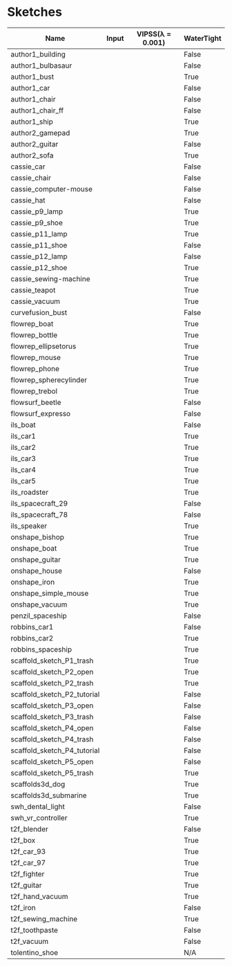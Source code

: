 # Sketches


<script type="module" src="https://ajax.googleapis.com/ajax/libs/model-viewer/3.4.0/model-viewer.min.js"
></script>

<style>
model-viewer {
  width: 300px;
  height: 250px;
  background-color: #ffffff;
}
</style>




Name | Input |    VIPSS(λ = 0.001)  | WaterTight
------------- | ------------- | ------------- | ---------|
author1_building | <model-viewer camera-controls touch-action="pan-y" src="models/sketch-glb/author1_building.glb" ar alt="A 3D transparency test" style="background-color: unset;"></model-viewer> | <model-viewer camera-controls touch-action="pan-y" src="models/sketch-vipss-lambda-0001/author1_building_sketch_proxy.glb" ar alt="A 3D transparency test" style="background-color: black;"></model-viewer> | False
author1_bulbasaur | <model-viewer camera-controls touch-action="pan-y" src="models/sketch-glb/author1_bulbasaur.glb" ar alt="A 3D transparency test" style="background-color: unset;"></model-viewer> | <model-viewer camera-controls touch-action="pan-y" src="models/sketch-vipss-lambda-0001/author1_bulbasaur_sketch_proxy.glb" ar alt="A 3D transparency test" style="background-color: black;"></model-viewer> | False
author1_bust | <model-viewer camera-controls touch-action="pan-y" src="models/sketch-glb/author1_bust.glb" ar alt="A 3D transparency test" style="background-color: unset;"></model-viewer> | <model-viewer camera-controls touch-action="pan-y" src="models/sketch-vipss-lambda-0001/author1_bust_sketch_proxy.glb" ar alt="A 3D transparency test" style="background-color: black;"></model-viewer> | True
author1_car | <model-viewer camera-controls touch-action="pan-y" src="models/sketch-glb/author1_car.glb" ar alt="A 3D transparency test" style="background-color: unset;"></model-viewer> | <model-viewer camera-controls touch-action="pan-y" src="models/sketch-vipss-lambda-0001/author1_car_sketch_proxy.glb" ar alt="A 3D transparency test" style="background-color: black;"></model-viewer> | False
author1_chair | <model-viewer camera-controls touch-action="pan-y" src="models/sketch-glb/author1_chair.glb" ar alt="A 3D transparency test" style="background-color: unset;"></model-viewer> | <model-viewer camera-controls touch-action="pan-y" src="models/sketch-vipss-lambda-0001/author1_chair_sketch_proxy.glb" ar alt="A 3D transparency test" style="background-color: black;"></model-viewer> | False
author1_chair\_ff | <model-viewer camera-controls touch-action="pan-y" src="models/sketch-glb/author1_chair_ff.glb" ar alt="A 3D transparency test" style="background-color: unset;"></model-viewer> | <model-viewer camera-controls touch-action="pan-y" src="models/sketch-vipss-lambda-0001/author1_chair_ff_sketch_proxy.glb" ar alt="A 3D transparency test" style="background-color: black;"></model-viewer> | False
author1_ship | <model-viewer camera-controls touch-action="pan-y" src="models/sketch-glb/author1_ship.glb" ar alt="A 3D transparency test" style="background-color: unset;"></model-viewer> | <model-viewer camera-controls touch-action="pan-y" src="models/sketch-vipss-lambda-0001/author1_ship_sketch_proxy.glb" ar alt="A 3D transparency test" style="background-color: black;"></model-viewer> | True
author2_gamepad | <model-viewer camera-controls touch-action="pan-y" src="models/sketch-glb/author2_gamepad.glb" ar alt="A 3D transparency test" style="background-color: unset;"></model-viewer> | <model-viewer camera-controls touch-action="pan-y" src="models/sketch-vipss-lambda-0001/author2_gamepad_sketch_proxy.glb" ar alt="A 3D transparency test" style="background-color: black;"></model-viewer> | True
author2_guitar | <model-viewer camera-controls touch-action="pan-y" src="models/sketch-glb/author2_guitar.glb" ar alt="A 3D transparency test" style="background-color: unset;"></model-viewer> | <model-viewer camera-controls touch-action="pan-y" src="models/sketch-vipss-lambda-0001/author2_guitar_sketch_proxy.glb" ar alt="A 3D transparency test" style="background-color: black;"></model-viewer> | False
author2_sofa | <model-viewer camera-controls touch-action="pan-y" src="models/sketch-glb/author2_sofa.glb" ar alt="A 3D transparency test" style="background-color: unset;"></model-viewer> | <model-viewer camera-controls touch-action="pan-y" src="models/sketch-vipss-lambda-0001/author2_sofa_sketch_proxy.glb" ar alt="A 3D transparency test" style="background-color: black;"></model-viewer> | True
cassie_car | <model-viewer camera-controls touch-action="pan-y" src="models/sketch-glb/cassie_car.glb" ar alt="A 3D transparency test" style="background-color: unset;"></model-viewer> | <model-viewer camera-controls touch-action="pan-y" src="models/sketch-vipss-lambda-0001/cassie_car_sketch_proxy.glb" ar alt="A 3D transparency test" style="background-color: black;"></model-viewer> | False
cassie_chair | <model-viewer camera-controls touch-action="pan-y" src="models/sketch-glb/cassie_chair.glb" ar alt="A 3D transparency test" style="background-color: unset;"></model-viewer> | <model-viewer camera-controls touch-action="pan-y" src="models/sketch-vipss-lambda-0001/cassie_chair_sketch_proxy.glb" ar alt="A 3D transparency test" style="background-color: black;"></model-viewer> | False
cassie_computer-mouse | <model-viewer camera-controls touch-action="pan-y" src="models/sketch-glb/cassie_computer-mouse.glb" ar alt="A 3D transparency test" style="background-color: unset;"></model-viewer> | <model-viewer camera-controls touch-action="pan-y" src="models/sketch-vipss-lambda-0001/cassie_computer-mouse_sketch_proxy.glb" ar alt="A 3D transparency test" style="background-color: black;"></model-viewer> | False
cassie_hat | <model-viewer camera-controls touch-action="pan-y" src="models/sketch-glb/cassie_hat.glb" ar alt="A 3D transparency test" style="background-color: unset;"></model-viewer> | <model-viewer camera-controls touch-action="pan-y" src="models/sketch-vipss-lambda-0001/cassie_hat_sketch_proxy.glb" ar alt="A 3D transparency test" style="background-color: black;"></model-viewer> | False
cassie_p9\_lamp | <model-viewer camera-controls touch-action="pan-y" src="models/sketch-glb/cassie_p9_lamp.glb" ar alt="A 3D transparency test" style="background-color: unset;"></model-viewer> | <model-viewer camera-controls touch-action="pan-y" src="models/sketch-vipss-lambda-0001/cassie_p9_lamp_sketch_proxy.glb" ar alt="A 3D transparency test" style="background-color: black;"></model-viewer> | True
cassie_p9\_shoe | <model-viewer camera-controls touch-action="pan-y" src="models/sketch-glb/cassie_p9_shoe.glb" ar alt="A 3D transparency test" style="background-color: unset;"></model-viewer> | <model-viewer camera-controls touch-action="pan-y" src="models/sketch-vipss-lambda-0001/cassie_p9_shoe_sketch_proxy.glb" ar alt="A 3D transparency test" style="background-color: black;"></model-viewer> | True
cassie_p11\_lamp | <model-viewer camera-controls touch-action="pan-y" src="models/sketch-glb/cassie_p11_lamp.glb" ar alt="A 3D transparency test" style="background-color: unset;"></model-viewer> | <model-viewer camera-controls touch-action="pan-y" src="models/sketch-vipss-lambda-0001/cassie_p11_lamp_sketch_proxy.glb" ar alt="A 3D transparency test" style="background-color: black;"></model-viewer> | True
cassie_p11\_shoe | <model-viewer camera-controls touch-action="pan-y" src="models/sketch-glb/cassie_p11_shoe.glb" ar alt="A 3D transparency test" style="background-color: unset;"></model-viewer> | <model-viewer camera-controls touch-action="pan-y" src="models/sketch-vipss-lambda-0001/cassie_p11_shoe_sketch_proxy.glb" ar alt="A 3D transparency test" style="background-color: black;"></model-viewer> | False
cassie_p12\_lamp | <model-viewer camera-controls touch-action="pan-y" src="models/sketch-glb/cassie_p12_lamp.glb" ar alt="A 3D transparency test" style="background-color: unset;"></model-viewer> | <model-viewer camera-controls touch-action="pan-y" src="models/sketch-vipss-lambda-0001/cassie_p12_lamp_sketch_proxy.glb" ar alt="A 3D transparency test" style="background-color: black;"></model-viewer> | False
cassie_p12\_shoe | <model-viewer camera-controls touch-action="pan-y" src="models/sketch-glb/cassie_p12_shoe.glb" ar alt="A 3D transparency test" style="background-color: unset;"></model-viewer> | <model-viewer camera-controls touch-action="pan-y" src="models/sketch-vipss-lambda-0001/cassie_p12_shoe_sketch_proxy.glb" ar alt="A 3D transparency test" style="background-color: black;"></model-viewer> | True
cassie_sewing-machine | <model-viewer camera-controls touch-action="pan-y" src="models/sketch-glb/cassie_sewing-machine.glb" ar alt="A 3D transparency test" style="background-color: unset;"></model-viewer> | <model-viewer camera-controls touch-action="pan-y" src="models/sketch-vipss-lambda-0001/cassie_sewing-machine_sketch_proxy.glb" ar alt="A 3D transparency test" style="background-color: black;"></model-viewer> | True
cassie_teapot | <model-viewer camera-controls touch-action="pan-y" src="models/sketch-glb/cassie_teapot.glb" ar alt="A 3D transparency test" style="background-color: unset;"></model-viewer> | <model-viewer camera-controls touch-action="pan-y" src="models/sketch-vipss-lambda-0001/cassie_teapot_sketch_proxy.glb" ar alt="A 3D transparency test" style="background-color: black;"></model-viewer> | True
cassie_vacuum | <model-viewer camera-controls touch-action="pan-y" src="models/sketch-glb/cassie_vacuum.glb" ar alt="A 3D transparency test" style="background-color: unset;"></model-viewer> | <model-viewer camera-controls touch-action="pan-y" src="models/sketch-vipss-lambda-0001/cassie_vacuum_sketch_proxy.glb" ar alt="A 3D transparency test" style="background-color: black;"></model-viewer> | True
curvefusion_bust | <model-viewer camera-controls touch-action="pan-y" src="models/sketch-glb/curvefusion_bust.glb" ar alt="A 3D transparency test" style="background-color: unset;"></model-viewer> | <model-viewer camera-controls touch-action="pan-y" src="models/sketch-vipss-lambda-0001/curvefusion_bust_sketch_proxy.glb" ar alt="A 3D transparency test" style="background-color: black;"></model-viewer> | False
flowrep_boat | <model-viewer camera-controls touch-action="pan-y" src="models/sketch-glb/flowrep_boat.glb" ar alt="A 3D transparency test" style="background-color: unset;"></model-viewer> | <model-viewer camera-controls touch-action="pan-y" src="models/sketch-vipss-lambda-0001/flowrep_boat_sketch_proxy.glb" ar alt="A 3D transparency test" style="background-color: black;"></model-viewer> | True
flowrep_bottle | <model-viewer camera-controls touch-action="pan-y" src="models/sketch-glb/flowrep_bottle.glb" ar alt="A 3D transparency test" style="background-color: unset;"></model-viewer> | <model-viewer camera-controls touch-action="pan-y" src="models/sketch-vipss-lambda-0001/flowrep_bottle_sketch_proxy.glb" ar alt="A 3D transparency test" style="background-color: black;"></model-viewer> | True
flowrep_ellipsetorus | <model-viewer camera-controls touch-action="pan-y" src="models/sketch-glb/flowrep_ellipsetorus.glb" ar alt="A 3D transparency test" style="background-color: unset;"></model-viewer> | <model-viewer camera-controls touch-action="pan-y" src="models/sketch-vipss-lambda-0001/flowrep_ellipsetorus_sketch_proxy.glb" ar alt="A 3D transparency test" style="background-color: black;"></model-viewer> | True
flowrep_mouse | <model-viewer camera-controls touch-action="pan-y" src="models/sketch-glb/flowrep_mouse.glb" ar alt="A 3D transparency test" style="background-color: unset;"></model-viewer> | <model-viewer camera-controls touch-action="pan-y" src="models/sketch-vipss-lambda-0001/flowrep_mouse_sketch_proxy.glb" ar alt="A 3D transparency test" style="background-color: black;"></model-viewer> | True
flowrep_phone | <model-viewer camera-controls touch-action="pan-y" src="models/sketch-glb/flowrep_phone.glb" ar alt="A 3D transparency test" style="background-color: unset;"></model-viewer> | <model-viewer camera-controls touch-action="pan-y" src="models/sketch-vipss-lambda-0001/flowrep_phone_sketch_proxy.glb" ar alt="A 3D transparency test" style="background-color: black;"></model-viewer> | True
flowrep_spherecylinder | <model-viewer camera-controls touch-action="pan-y" src="models/sketch-glb/flowrep_spherecylinder.glb" ar alt="A 3D transparency test" style="background-color: unset;"></model-viewer> | <model-viewer camera-controls touch-action="pan-y" src="models/sketch-vipss-lambda-0001/flowrep_spherecylinder_sketch_proxy.glb" ar alt="A 3D transparency test" style="background-color: black;"></model-viewer> | True
flowrep_trebol | <model-viewer camera-controls touch-action="pan-y" src="models/sketch-glb/flowrep_trebol.glb" ar alt="A 3D transparency test" style="background-color: unset;"></model-viewer> | <model-viewer camera-controls touch-action="pan-y" src="models/sketch-vipss-lambda-0001/flowrep_trebol_sketch_proxy.glb" ar alt="A 3D transparency test" style="background-color: black;"></model-viewer> | True
flowsurf_beetle | <model-viewer camera-controls touch-action="pan-y" src="models/sketch-glb/flowsurf_beetle.glb" ar alt="A 3D transparency test" style="background-color: unset;"></model-viewer> | <model-viewer camera-controls touch-action="pan-y" src="models/sketch-vipss-lambda-0001/flowsurf_beetle_sketch_proxy.glb" ar alt="A 3D transparency test" style="background-color: black;"></model-viewer> | False
flowsurf_expresso | <model-viewer camera-controls touch-action="pan-y" src="models/sketch-glb/flowsurf_expresso.glb" ar alt="A 3D transparency test" style="background-color: unset;"></model-viewer> | <model-viewer camera-controls touch-action="pan-y" src="models/sketch-vipss-lambda-0001/flowsurf_expresso_sketch_proxy.glb" ar alt="A 3D transparency test" style="background-color: black;"></model-viewer> | False
ils_boat | <model-viewer camera-controls touch-action="pan-y" src="models/sketch-glb/ils_boat.glb" ar alt="A 3D transparency test" style="background-color: unset;"></model-viewer> | <model-viewer camera-controls touch-action="pan-y" src="models/sketch-vipss-lambda-0001/ils_boat_sketch_proxy.glb" ar alt="A 3D transparency test" style="background-color: black;"></model-viewer> | False
ils_car1 | <model-viewer camera-controls touch-action="pan-y" src="models/sketch-glb/ils_car1.glb" ar alt="A 3D transparency test" style="background-color: unset;"></model-viewer> | <model-viewer camera-controls touch-action="pan-y" src="models/sketch-vipss-lambda-0001/ils_car1_sketch_proxy.glb" ar alt="A 3D transparency test" style="background-color: black;"></model-viewer> | True
ils_car2 | <model-viewer camera-controls touch-action="pan-y" src="models/sketch-glb/ils_car2.glb" ar alt="A 3D transparency test" style="background-color: unset;"></model-viewer> | <model-viewer camera-controls touch-action="pan-y" src="models/sketch-vipss-lambda-0001/ils_car2_sketch_proxy.glb" ar alt="A 3D transparency test" style="background-color: black;"></model-viewer> | True
ils_car3 | <model-viewer camera-controls touch-action="pan-y" src="models/sketch-glb/ils_car3.glb" ar alt="A 3D transparency test" style="background-color: unset;"></model-viewer> | <model-viewer camera-controls touch-action="pan-y" src="models/sketch-vipss-lambda-0001/ils_car3_sketch_proxy.glb" ar alt="A 3D transparency test" style="background-color: black;"></model-viewer> | True
ils_car4 | <model-viewer camera-controls touch-action="pan-y" src="models/sketch-glb/ils_car4.glb" ar alt="A 3D transparency test" style="background-color: unset;"></model-viewer> | <model-viewer camera-controls touch-action="pan-y" src="models/sketch-vipss-lambda-0001/ils_car4_sketch_proxy.glb" ar alt="A 3D transparency test" style="background-color: black;"></model-viewer> | True
ils_car5 | <model-viewer camera-controls touch-action="pan-y" src="models/sketch-glb/ils_car5.glb" ar alt="A 3D transparency test" style="background-color: unset;"></model-viewer> | <model-viewer camera-controls touch-action="pan-y" src="models/sketch-vipss-lambda-0001/ils_car5_sketch_proxy.glb" ar alt="A 3D transparency test" style="background-color: black;"></model-viewer> | True
ils_roadster | <model-viewer camera-controls touch-action="pan-y" src="models/sketch-glb/ils_roadster.glb" ar alt="A 3D transparency test" style="background-color: unset;"></model-viewer> | <model-viewer camera-controls touch-action="pan-y" src="models/sketch-vipss-lambda-0001/ils_roadster_sketch_proxy.glb" ar alt="A 3D transparency test" style="background-color: black;"></model-viewer> | True
ils_spacecraft\_29 | <model-viewer camera-controls touch-action="pan-y" src="models/sketch-glb/ils_spacecraft_29.glb" ar alt="A 3D transparency test" style="background-color: unset;"></model-viewer> | <model-viewer camera-controls touch-action="pan-y" src="models/sketch-vipss-lambda-0001/ils_spacecraft_29_sketch_proxy.glb" ar alt="A 3D transparency test" style="background-color: black;"></model-viewer> | False
ils_spacecraft\_78 | <model-viewer camera-controls touch-action="pan-y" src="models/sketch-glb/ils_spacecraft_78.glb" ar alt="A 3D transparency test" style="background-color: unset;"></model-viewer> | <model-viewer camera-controls touch-action="pan-y" src="models/sketch-vipss-lambda-0001/ils_spacecraft_78_sketch_proxy.glb" ar alt="A 3D transparency test" style="background-color: black;"></model-viewer> | False
ils_speaker | <model-viewer camera-controls touch-action="pan-y" src="models/sketch-glb/ils_speaker.glb" ar alt="A 3D transparency test" style="background-color: unset;"></model-viewer> | <model-viewer camera-controls touch-action="pan-y" src="models/sketch-vipss-lambda-0001/ils_speaker_sketch_proxy.glb" ar alt="A 3D transparency test" style="background-color: black;"></model-viewer> | True
onshape_bishop | <model-viewer camera-controls touch-action="pan-y" src="models/sketch-glb/onshape_bishop.glb" ar alt="A 3D transparency test" style="background-color: unset;"></model-viewer> | <model-viewer camera-controls touch-action="pan-y" src="models/sketch-vipss-lambda-0001/onshape_bishop_sketch_proxy.glb" ar alt="A 3D transparency test" style="background-color: black;"></model-viewer> | True
onshape_boat | <model-viewer camera-controls touch-action="pan-y" src="models/sketch-glb/onshape_boat.glb" ar alt="A 3D transparency test" style="background-color: unset;"></model-viewer> | <model-viewer camera-controls touch-action="pan-y" src="models/sketch-vipss-lambda-0001/onshape_boat_sketch_proxy.glb" ar alt="A 3D transparency test" style="background-color: black;"></model-viewer> | True
onshape_guitar | <model-viewer camera-controls touch-action="pan-y" src="models/sketch-glb/onshape_guitar.glb" ar alt="A 3D transparency test" style="background-color: unset;"></model-viewer> | <model-viewer camera-controls touch-action="pan-y" src="models/sketch-vipss-lambda-0001/onshape_guitar_sketch_proxy.glb" ar alt="A 3D transparency test" style="background-color: black;"></model-viewer> | True
onshape_house | <model-viewer camera-controls touch-action="pan-y" src="models/sketch-glb/onshape_house.glb" ar alt="A 3D transparency test" style="background-color: unset;"></model-viewer> | <model-viewer camera-controls touch-action="pan-y" src="models/sketch-vipss-lambda-0001/onshape_house_sketch_proxy.glb" ar alt="A 3D transparency test" style="background-color: black;"></model-viewer> | False
onshape_iron | <model-viewer camera-controls touch-action="pan-y" src="models/sketch-glb/onshape_iron.glb" ar alt="A 3D transparency test" style="background-color: unset;"></model-viewer> | <model-viewer camera-controls touch-action="pan-y" src="models/sketch-vipss-lambda-0001/onshape_iron_sketch_proxy.glb" ar alt="A 3D transparency test" style="background-color: black;"></model-viewer> | True
onshape_simple_mouse | <model-viewer camera-controls touch-action="pan-y" src="models/sketch-glb/onshape_simple_mouse.glb" ar alt="A 3D transparency test" style="background-color: unset;"></model-viewer> | <model-viewer camera-controls touch-action="pan-y" src="models/sketch-vipss-lambda-0001/onshape_simple_mouse_sketch_proxy.glb" ar alt="A 3D transparency test" style="background-color: black;"></model-viewer> | True
onshape_vacuum | <model-viewer camera-controls touch-action="pan-y" src="models/sketch-glb/onshape_vacuum.glb" ar alt="A 3D transparency test" style="background-color: unset;"></model-viewer> | <model-viewer camera-controls touch-action="pan-y" src="models/sketch-vipss-lambda-0001/onshape_vacuum_sketch_proxy.glb" ar alt="A 3D transparency test" style="background-color: black;"></model-viewer> | True
penzil_spaceship | <model-viewer camera-controls touch-action="pan-y" src="models/sketch-glb/penzil_spaceship.glb" ar alt="A 3D transparency test" style="background-color: unset;"></model-viewer> | <model-viewer camera-controls touch-action="pan-y" src="models/sketch-vipss-lambda-0001/penzil_spaceship_sketch_proxy.glb" ar alt="A 3D transparency test" style="background-color: black;"></model-viewer> | False
robbins_car1 | <model-viewer camera-controls touch-action="pan-y" src="models/sketch-glb/robbins_car1.glb" ar alt="A 3D transparency test" style="background-color: unset;"></model-viewer> | <model-viewer camera-controls touch-action="pan-y" src="models/sketch-vipss-lambda-0001/robbins_car1_sketch_proxy.glb" ar alt="A 3D transparency test" style="background-color: black;"></model-viewer> | False
robbins_car2 | <model-viewer camera-controls touch-action="pan-y" src="models/sketch-glb/robbins_car2.glb" ar alt="A 3D transparency test" style="background-color: unset;"></model-viewer> | <model-viewer camera-controls touch-action="pan-y" src="models/sketch-vipss-lambda-0001/robbins_car2_sketch_proxy.glb" ar alt="A 3D transparency test" style="background-color: black;"></model-viewer> | True
robbins_spaceship | <model-viewer camera-controls touch-action="pan-y" src="models/sketch-glb/robbins_spaceship.glb" ar alt="A 3D transparency test" style="background-color: unset;"></model-viewer> | <model-viewer camera-controls touch-action="pan-y" src="models/sketch-vipss-lambda-0001/robbins_spaceship_sketch_proxy.glb" ar alt="A 3D transparency test" style="background-color: black;"></model-viewer> | True
scaffold_sketch\_P1\_trash | <model-viewer camera-controls touch-action="pan-y" src="models/sketch-glb/scaffold_sketch_P1_trash.json.glb" ar alt="A 3D transparency test" style="background-color: unset;"></model-viewer> | <model-viewer camera-controls touch-action="pan-y" src="models/sketch-vipss-lambda-0001/scaffold_sketch_P1_trash.json_sketch_proxy.glb" ar alt="A 3D transparency test" style="background-color: black;"></model-viewer> | True
scaffold_sketch\_P2\_open | <model-viewer camera-controls touch-action="pan-y" src="models/sketch-glb/scaffold_sketch_P2_open.glb" ar alt="A 3D transparency test" style="background-color: unset;"></model-viewer> | <model-viewer camera-controls touch-action="pan-y" src="models/sketch-vipss-lambda-0001/scaffold_sketch_P2_open_sketch_proxy.glb" ar alt="A 3D transparency test" style="background-color: black;"></model-viewer> | True
scaffold_sketch\_P2\_trash | <model-viewer camera-controls touch-action="pan-y" src="models/sketch-glb/scaffold_sketch_P2_trash.glb" ar alt="A 3D transparency test" style="background-color: unset;"></model-viewer> | <model-viewer camera-controls touch-action="pan-y" src="models/sketch-vipss-lambda-0001/scaffold_sketch_P2_trash_sketch_proxy.glb" ar alt="A 3D transparency test" style="background-color: black;"></model-viewer> | True
scaffold_sketch\_P2\_tutorial | <model-viewer camera-controls touch-action="pan-y" src="models/sketch-glb/scaffold_sketch_P2_tutorial.glb" ar alt="A 3D transparency test" style="background-color: unset;"></model-viewer> | <model-viewer camera-controls touch-action="pan-y" src="models/sketch-vipss-lambda-0001/scaffold_sketch_P2_tutorial_sketch_proxy.glb" ar alt="A 3D transparency test" style="background-color: black;"></model-viewer> | False
scaffold_sketch\_P3\_open | <model-viewer camera-controls touch-action="pan-y" src="models/sketch-glb/scaffold_sketch_P3_open.glb" ar alt="A 3D transparency test" style="background-color: unset;"></model-viewer> | <model-viewer camera-controls touch-action="pan-y" src="models/sketch-vipss-lambda-0001/scaffold_sketch_P3_open_sketch_proxy.glb" ar alt="A 3D transparency test" style="background-color: black;"></model-viewer> | False
scaffold_sketch\_P3\_trash | <model-viewer camera-controls touch-action="pan-y" src="models/sketch-glb/scaffold_sketch_P3_trash.glb" ar alt="A 3D transparency test" style="background-color: unset;"></model-viewer> | <model-viewer camera-controls touch-action="pan-y" src="models/sketch-vipss-lambda-0001/scaffold_sketch_P3_trash_sketch_proxy.glb" ar alt="A 3D transparency test" style="background-color: black;"></model-viewer> | False
scaffold_sketch\_P4\_open | <model-viewer camera-controls touch-action="pan-y" src="models/sketch-glb/scaffold_sketch_P4_open.glb" ar alt="A 3D transparency test" style="background-color: unset;"></model-viewer> | <model-viewer camera-controls touch-action="pan-y" src="models/sketch-vipss-lambda-0001/scaffold_sketch_P4_open_sketch_proxy.glb" ar alt="A 3D transparency test" style="background-color: black;"></model-viewer> | False
scaffold_sketch\_P4\_trash | <model-viewer camera-controls touch-action="pan-y" src="models/sketch-glb/scaffold_sketch_P4_trash.glb" ar alt="A 3D transparency test" style="background-color: unset;"></model-viewer> | <model-viewer camera-controls touch-action="pan-y" src="models/sketch-vipss-lambda-0001/scaffold_sketch_P4_trash_sketch_proxy.glb" ar alt="A 3D transparency test" style="background-color: black;"></model-viewer> | False
scaffold_sketch\_P4\_tutorial | <model-viewer camera-controls touch-action="pan-y" src="models/sketch-glb/scaffold_sketch_P4_tutorial.glb" ar alt="A 3D transparency test" style="background-color: unset;"></model-viewer> | <model-viewer camera-controls touch-action="pan-y" src="models/sketch-vipss-lambda-0001/scaffold_sketch_P4_tutorial_sketch_proxy.glb" ar alt="A 3D transparency test" style="background-color: black;"></model-viewer> | False
scaffold_sketch\_P5\_open | <model-viewer camera-controls touch-action="pan-y" src="models/sketch-glb/scaffold_sketch_P5_open.glb" ar alt="A 3D transparency test" style="background-color: unset;"></model-viewer> | <model-viewer camera-controls touch-action="pan-y" src="models/sketch-vipss-lambda-0001/scaffold_sketch_P5_open_sketch_proxy.glb" ar alt="A 3D transparency test" style="background-color: black;"></model-viewer> | False
scaffold_sketch\_P5\_trash | <model-viewer camera-controls touch-action="pan-y" src="models/sketch-glb/scaffold_sketch_P5_trash.glb" ar alt="A 3D transparency test" style="background-color: unset;"></model-viewer> | <model-viewer camera-controls touch-action="pan-y" src="models/sketch-vipss-lambda-0001/scaffold_sketch_P5_trash_sketch_proxy.glb" ar alt="A 3D transparency test" style="background-color: black;"></model-viewer> | True
scaffolds3d_dog | <model-viewer camera-controls touch-action="pan-y" src="models/sketch-glb/scaffolds3d_dog.glb" ar alt="A 3D transparency test" style="background-color: unset;"></model-viewer> | <model-viewer camera-controls touch-action="pan-y" src="models/sketch-vipss-lambda-0001/scaffolds3d_dog_sketch_proxy.glb" ar alt="A 3D transparency test" style="background-color: black;"></model-viewer> | True
scaffolds3d_submarine | <model-viewer camera-controls touch-action="pan-y" src="models/sketch-glb/scaffolds3d_submarine.glb" ar alt="A 3D transparency test" style="background-color: unset;"></model-viewer> | <model-viewer camera-controls touch-action="pan-y" src="models/sketch-vipss-lambda-0001/scaffolds3d_submarine_sketch_proxy.glb" ar alt="A 3D transparency test" style="background-color: black;"></model-viewer> | True
swh_dental\_light | <model-viewer camera-controls touch-action="pan-y" src="models/sketch-glb/swh_dental_light.glb" ar alt="A 3D transparency test" style="background-color: unset;"></model-viewer> | <model-viewer camera-controls touch-action="pan-y" src="models/sketch-vipss-lambda-0001/swh_dental_light_sketch_proxy.glb" ar alt="A 3D transparency test" style="background-color: black;"></model-viewer> | False
swh_vr\_controller | <model-viewer camera-controls touch-action="pan-y" src="models/sketch-glb/swh_vr_controller.glb" ar alt="A 3D transparency test" style="background-color: unset;"></model-viewer> | <model-viewer camera-controls touch-action="pan-y" src="models/sketch-vipss-lambda-0001/swh_vr_controller_sketch_proxy.glb" ar alt="A 3D transparency test" style="background-color: black;"></model-viewer> | True
t2f_blender | <model-viewer camera-controls touch-action="pan-y" src="models/sketch-glb/t2f_blender.glb" ar alt="A 3D transparency test" style="background-color: unset;"></model-viewer> | <model-viewer camera-controls touch-action="pan-y" src="models/sketch-vipss-lambda-0001/t2f_blender_sketch_proxy.glb" ar alt="A 3D transparency test" style="background-color: black;"></model-viewer> | False
t2f_box | <model-viewer camera-controls touch-action="pan-y" src="models/sketch-glb/t2f_box.glb" ar alt="A 3D transparency test" style="background-color: unset;"></model-viewer> | <model-viewer camera-controls touch-action="pan-y" src="models/sketch-vipss-lambda-0001/t2f_box_sketch_proxy.glb" ar alt="A 3D transparency test" style="background-color: black;"></model-viewer> | True
t2f_car\_93 | <model-viewer camera-controls touch-action="pan-y" src="models/sketch-glb/t2f_car_93.glb" ar alt="A 3D transparency test" style="background-color: unset;"></model-viewer> | <model-viewer camera-controls touch-action="pan-y" src="models/sketch-vipss-lambda-0001/t2f_car_93_sketch_proxy.glb" ar alt="A 3D transparency test" style="background-color: black;"></model-viewer> | True
t2f_car\_97 | <model-viewer camera-controls touch-action="pan-y" src="models/sketch-glb/t2f_car_97.glb" ar alt="A 3D transparency test" style="background-color: unset;"></model-viewer> | <model-viewer camera-controls touch-action="pan-y" src="models/sketch-vipss-lambda-0001/t2f_car_97_sketch_proxy.glb" ar alt="A 3D transparency test" style="background-color: black;"></model-viewer> | True
t2f_fighter | <model-viewer camera-controls touch-action="pan-y" src="models/sketch-glb/t2f_fighter.glb" ar alt="A 3D transparency test" style="background-color: unset;"></model-viewer> | <model-viewer camera-controls touch-action="pan-y" src="models/sketch-vipss-lambda-0001/t2f_fighter_sketch_proxy.glb" ar alt="A 3D transparency test" style="background-color: black;"></model-viewer> | True
t2f_guitar | <model-viewer camera-controls touch-action="pan-y" src="models/sketch-glb/t2f_guitar.glb" ar alt="A 3D transparency test" style="background-color: unset;"></model-viewer> | <model-viewer camera-controls touch-action="pan-y" src="models/sketch-vipss-lambda-0001/t2f_guitar_sketch_proxy.glb" ar alt="A 3D transparency test" style="background-color: black;"></model-viewer> | True
t2f_hand\_vacuum | <model-viewer camera-controls touch-action="pan-y" src="models/sketch-glb/t2f_hand_vacuum.glb" ar alt="A 3D transparency test" style="background-color: unset;"></model-viewer> | <model-viewer camera-controls touch-action="pan-y" src="models/sketch-vipss-lambda-0001/t2f_hand_vacuum_sketch_proxy.glb" ar alt="A 3D transparency test" style="background-color: black;"></model-viewer> | True
t2f_iron | <model-viewer camera-controls touch-action="pan-y" src="models/sketch-glb/t2f_iron.glb" ar alt="A 3D transparency test" style="background-color: unset;"></model-viewer> | <model-viewer camera-controls touch-action="pan-y" src="models/sketch-vipss-lambda-0001/t2f_iron_sketch_proxy.glb" ar alt="A 3D transparency test" style="background-color: black;"></model-viewer> | False
t2f_sewing\_machine | <model-viewer camera-controls touch-action="pan-y" src="models/sketch-glb/t2f_sewing_machine.glb" ar alt="A 3D transparency test" style="background-color: unset;"></model-viewer> | <model-viewer camera-controls touch-action="pan-y" src="models/sketch-vipss-lambda-0001/t2f_sewing_machine_sketch_proxy.glb" ar alt="A 3D transparency test" style="background-color: black;"></model-viewer> | True
t2f_toothpaste | <model-viewer camera-controls touch-action="pan-y" src="models/sketch-glb/t2f_toothpaste.glb" ar alt="A 3D transparency test" style="background-color: unset;"></model-viewer> | <model-viewer camera-controls touch-action="pan-y" src="models/sketch-vipss-lambda-0001/t2f_toothpaste_sketch_proxy.glb" ar alt="A 3D transparency test" style="background-color: black;"></model-viewer> | False
t2f_vacuum | <model-viewer camera-controls touch-action="pan-y" src="models/sketch-glb/t2f_vacuum.glb" ar alt="A 3D transparency test" style="background-color: unset;"></model-viewer> | <model-viewer camera-controls touch-action="pan-y" src="models/sketch-vipss-lambda-0001/t2f_vacuum_sketch_proxy.glb" ar alt="A 3D transparency test" style="background-color: black;"></model-viewer> | False
tolentino_shoe | <model-viewer camera-controls touch-action="pan-y" src="models/sketch-glb/tolentino_shoe.glb" ar alt="A 3D transparency test" style="background-color: unset;"></model-viewer> | <model-viewer camera-controls touch-action="pan-y" src="models/sketch-vipss-lambda-0001/tolentino_shoe_sketch_proxy.glb" ar alt="A 3D transparency test" style="background-color: black;"></model-viewer> | N/A
